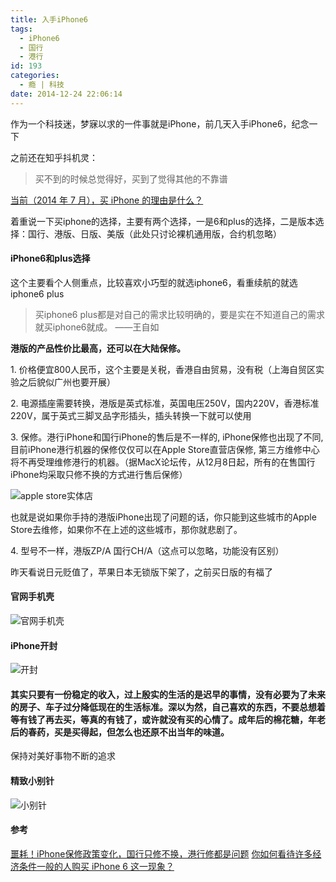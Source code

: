 ```yaml
---
title: 入手iPhone6
tags:
  - iPhone6
  - 国行
  - 港行
id: 193
categories:
  - 瘾 | 科技
date: 2014-12-24 22:06:14
---
```


作为一个科技迷，梦寐以求的一件事就是iPhone，前几天入手iPhone6，纪念一下

之前还在知乎抖机灵：

<!-- more -->

> 买不到的时候总觉得好，买到了觉得其他的不靠谱

[当前（2014 年 7 月），买 iPhone 的理由是什么？](http://zhihu.com/question/24467580/answer/27908641)

着重说一下买iphone的选择，主要有两个选择，一是6和plus的选择，二是版本选择：国行、港版、日版、美版（此处只讨论裸机通用版，合约机忽略）

#### iPhone6和plus选择

这个主要看个人侧重点，比较喜欢小巧型的就选iphone6，看重续航的就选iphone6 plus

> 买iphone6 plus都是对自己的需求比较明确的，要是实在不知道自己的需求就买iphone6就成。                                                ——王自如

**港版的产品性价比最高，还可以在大陆保修。**

1\. 价格便宜800人民币，这个主要是关税，香港自由贸易，没有税（上海自贸区实验之后貌似广州也要开展）

2\. 电源插座需要转换，港版是英式标准，英国电压250V，国内220V，香港标准220V，属于英式三脚叉品字形插头，插头转换一下就可以使用

3\. 保修。港行iPhone和国行iPhone的售后是不一样的, iPhone保修也出现了不同, 目前iPhone港行机器的保修仅仅可以在Apple Store直营店保修, 第三方维修中心将不再受理维修港行的机器。（据MacX论坛传，从12月8日起，所有的在售国行iPhone均采取只修不换的方式进行售后保修）

![apple store实体店](http://oblc3hrjc.bkt.clouddn.com/wp-content/uploads/2014/12/apple-store%E5%AE%9E%E4%BD%93%E5%BA%97.png)

也就是说如果你手持的港版iPhone出现了问题的话，你只能到这些城市的Apple Store去维修，如果你不在上述的这些城市，那你就悲剧了。

4\. 型号不一样，港版ZP/A  国行CH/A（这点可以忽略，功能没有区别）

昨天看说日元贬值了，苹果日本无锁版下架了，之前买日版的有福了

#### 官网手机壳

![官网手机壳](http://oblc3hrjc.bkt.clouddn.com/wp-content/uploads/2014/12/%E5%AE%98%E7%BD%91%E6%89%8B%E6%9C%BA%E5%A3%B3.jpg)

#### iPhone开封

![开封](http://oblc3hrjc.bkt.clouddn.com/wp-content/uploads/2014/12/%E5%BC%80%E5%B0%81.jpg)

#### 其实只要有一份稳定的收入，过上殷实的生活的是迟早的事情，没有必要为了未来的房子、车子过分降低现在的生活标准。深以为然，自己喜欢的东西，不要总想着等有钱了再去买，等真的有钱了，或许就没有买的心情了。成年后的棉花糖，年老后的春药，买是买得起，但怎么也还原不出当年的味道。

保持对美好事物不断的追求

#### 精致小别针

![小别针](http://oblc3hrjc.bkt.clouddn.com/wp-content/uploads/2014/12/%E5%B0%8F%E5%88%AB%E9%92%88.jpg)

#### 参考

[噩耗！iPhone保修政策变化，国行只修不换，港行修都是问题](http://mp.weixin.qq.com/s?__biz=MTE3MzE4MTAyMQ==&mid=202264994&idx=1&sn=5c09d759fe3ffa6066773551c98e3da3&scene=0#rd)
[你如何看待许多经济条件一般的人购买 iPhone 6 这一现象？](http://zhihu.com/question/26769664/answer/34277355)